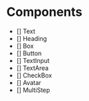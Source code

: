# Components

- [] Text
- [] Heading
- [] Box
- [] Button
- [] TextInput
- [] TextArea
- [] CheckBox
- [] Avatar
- [] MultiStep